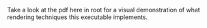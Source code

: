 Take a look at the pdf here in root for a visual demonstration of what rendering techniques this executable implements.
